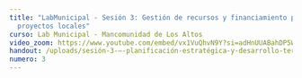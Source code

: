```yaml
---
title: "LabMunicipal - Sesión 3: Gestión de recursos y financiamiento para
  proyectos locales"
curso: Lab Municipal - Mancomunidad de Los Altos
video_zoom: https://www.youtube.com/embed/vx1VuQhvN9Y?si=adHnUUABahDP5Wtn
handout: /uploads/sesión-3-–-planificación-estratégica-y-desarrollo-territorial-vf.pdf
numero: 3
---
```

